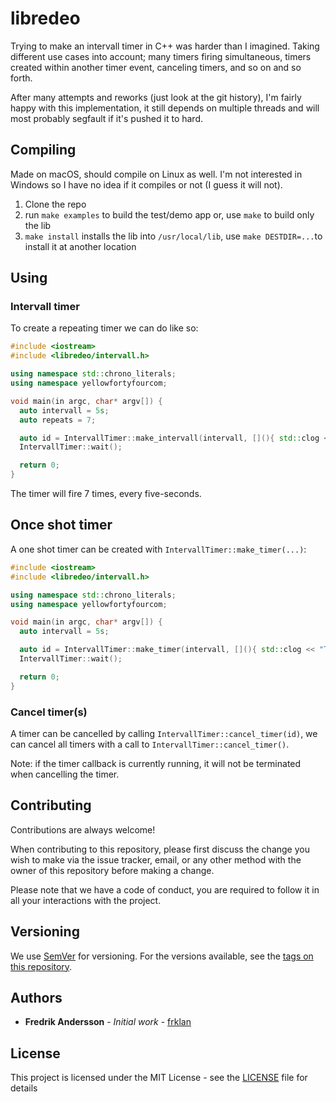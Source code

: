 # libredeo

Trying to make an intervall timer in C++ was harder than I imagined. Taking different use cases into account; many timers firing simultaneous, timers created within another timer event, canceling timers, and so on and so forth. 

After many attempts and reworks (just look at the git history), I'm fairly happy with this implementation, it still depends on multiple threads and will most probably segfault if it's pushed it to hard.

## Compiling

Made on macOS, should compile on Linux as well. I'm not interested in Windows so I have no idea if it compiles or not (I guess it will not).

1. Clone the repo
2. run ```make examples``` to build the test/demo app or, use ```make``` to build only the lib
3. ```make install``` installs the lib into ```/usr/local/lib```, use ```make DESTDIR=...```to install it at another location

## Using

### Intervall timer

To create a repeating timer we can do like so:

```C++
#include <iostream>
#include <libredeo/intervall.h>

using namespace std::chrono_literals;
using namespace yellowfortyfourcom;

void main(in argc, char* argv[]) {
  auto intervall = 5s;
  auto repeats = 7;

  auto id = IntervallTimer::make_intervall(intervall, [](){ std::clog << "Timer event"; }, repeats);
  IntervallTimer::wait();

  return 0;
}
```

The timer will fire 7 times, every five-seconds.

## Once shot timer

A one shot timer can be created with ```IntervallTimer::make_timer(...)```:

```C++
#include <iostream>
#include <libredeo/intervall.h>

using namespace std::chrono_literals;
using namespace yellowfortyfourcom;

void main(in argc, char* argv[]) {
  auto intervall = 5s;

  auto id = IntervallTimer::make_timer(intervall, [](){ std::clog << "Timer event"; });
  IntervallTimer::wait();

  return 0;
}
```

### Cancel timer(s)

A timer can be cancelled by calling ```IntervallTimer::cancel_timer(id)```, we can cancel all timers with a call to ```IntervallTimer::cancel_timer()```.

Note: if the timer callback is currently running, it will not be terminated when cancelling the timer.

## Contributing

Contributions are always welcome!

When contributing to this repository, please first discuss the change you wish to make via the issue tracker, email, or any other method with the owner of this repository before making a change.

Please note that we have a code of conduct, you are required to follow it in all your interactions with the project.

## Versioning

We use [SemVer](http://semver.org/) for versioning. For the versions available, see the [tags on this repository](https://github.com/frklan/libredeo/tags).

## Authors

* **Fredrik Andersson** - *Initial work* - [frklan](https://github.com/frklan)

## License

This project is licensed under the MIT License - see the [LICENSE](LICENSE) file for details
